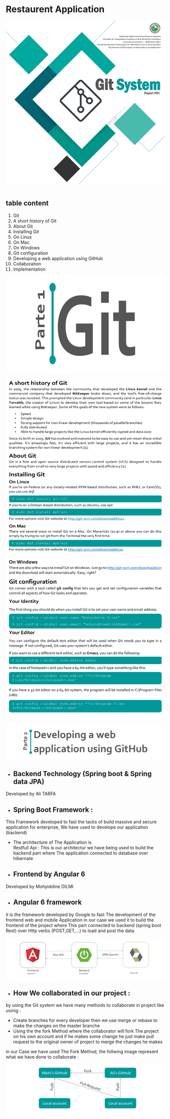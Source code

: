 # Restaurent Application
	
<div style="text-align:center"><img  heigh="600" src ="https://github.com/alitarfa/Restaurant_Application/blob/master/images/img%201.jpg" /></div>
<br>

## table content
1. Git	
2. A short history of Git	 
3. About Git	 
4. Installing Git	 
5. On Linux	 
6. On Mac	 
7. On Windows	 
8. Git configuration	 
9. Developing a web application using GitHub  
10. Collaboration	 
11. Implementation

<div style="text-align:center">
    <img  height="300" src ="https://github.com/alitarfa/Restaurant_Application/blob/master/images/img%202.jpg"/>
</div>
<br>
<div style="text-align:center">
    <img  src ="https://github.com/alitarfa/Restaurant_Application/blob/master/images/img%203.jpg"/>
</div>

<div style="text-align:center">
    <img  src ="https://github.com/alitarfa/Restaurant_Application/blob/master/images/img%204.jpg"/>
</div>
<br>
<img src="https://github.com/alitarfa/Restaurant_Application/blob/master/images/img%207.jpg"/>

- ## Backend Technology (Spring boot & Spring data JPA)
Developed by Ali TARFA 
- ## Spring Boot Framework : 
This Framework developed to fast the tacks of build massive and secure application for enterprise,
We have used to develope our application (backend) 

- The architecture of The Application is  
    Restfull Api : This is our architectur we have being used to build the backend part where The application connected to database over hibernate
 
- ## Frontend by Angular 6
Developed by Mohyiddine DILMI
- ## Angular 6 framework
it is the framework developed by Google to fast The development of the frontend web and mobile Application 
in our case we used it to build the frontend of the project where This part connected to backend (spring boot Rest) over Http verbs (POST,GET,...) to load and post the data 

<img src="https://github.com/alitarfa/Restaurant_Application/blob/master/images/img%208.jpg"/>

 - ## How We collaborated in our project :
 by using the Git system we have many methods to collaborate in project like usinig :
  - Create branches for every developer then we use merge or rebase to make the changes on the master branche 
  - Using the the fork Method where the collaborator will fork The project on his own account and if he makes some change he just make pull request to the original owner of project to merge the changes he makes 
  
  in our Case we have used The Fork Method, the follwing image represent what we have done to collaborate :

<img height src="https://github.com/alitarfa/Restaurant_Application/blob/master/images/img%205.jpg" />





